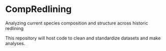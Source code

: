 # CompRedlining
Analyzing current species composition and structure across historic redlining

This repository will host code to clean and standardize datasets and make analyses.
